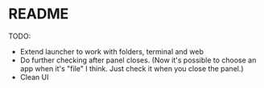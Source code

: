 #  README

TODO:
- Extend launcher to work with folders, terminal and web
- Do further checking after panel closes. (Now it's possible to choose an app when it's "file" I think. Just check it when you close the panel.)
- Clean UI

